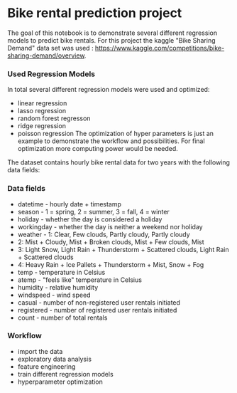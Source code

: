 
# Bike rental prediction project
The goal of this notebook is to demonstrate several different regression models to predict bike rentals. For this project the  kaggle "Bike Sharing Demand" data set was used : https://www.kaggle.com/competitions/bike-sharing-demand/overview. 

### Used Regression Models

In total several different regression models were used and optimized:
- linear regression
- lasso regression
- random forest regresson
- ridge regression
- poisson regression
The optimization of hyper parameters is just an example to demonstrate the workflow and possibilities. For final optimization more computing power would be needed.


The dataset contains hourly bike rental data for two years with the following data fields:

### Data fields

- datetime - hourly date + timestamp  
- season -  1 = spring, 2 = summer, 3 = fall, 4 = winter 
- holiday - whether the day is considered a holiday
- workingday - whether the day is neither a weekend nor holiday
- weather - 1: Clear, Few clouds, Partly cloudy, Partly cloudy
- 2: Mist + Cloudy, Mist + Broken clouds, Mist + Few clouds, Mist
- 3: Light Snow, Light Rain + Thunderstorm + Scattered clouds, Light Rain + Scattered clouds
- 4: Heavy Rain + Ice Pallets + Thunderstorm + Mist, Snow + Fog 
- temp - temperature in Celsius
- atemp - "feels like" temperature in Celsius
- humidity - relative humidity
- windspeed - wind speed
- casual - number of non-registered user rentals initiated
- registered - number of registered user rentals initiated
- count - number of total rentals


### Workflow

- import the data
- exploratory data analysis
- feature engineering
- train different regression models
- hyperparameter optimization
    

